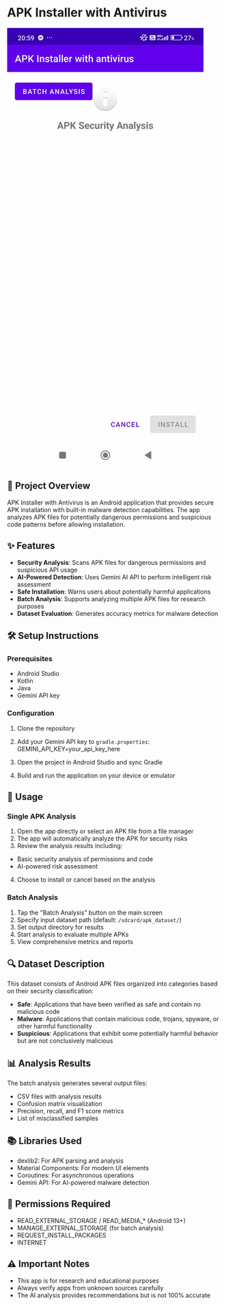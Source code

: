 # APK Installer with Antivirus

![Main Screen](.github/images/main_screen.jpg)

## 📱 Project Overview
APK Installer with Antivirus is an Android application that provides secure APK installation with built-in malware detection capabilities. The app analyzes APK files for potentially dangerous permissions and suspicious code patterns before allowing installation.

## ✨ Features
- **Security Analysis**: Scans APK files for dangerous permissions and suspicious API usage
- **AI-Powered Detection**: Uses Gemini AI API to perform intelligent risk assessment
- **Safe Installation**: Warns users about potentially harmful applications
- **Batch Analysis**: Supports analyzing multiple APK files for research purposes
- **Dataset Evaluation**: Generates accuracy metrics for malware detection

## 🛠️ Setup Instructions

### Prerequisites
- Android Studio 
- Kotlin 
- Java 
- Gemini API key

### Configuration
1. Clone the repository
2. Add your Gemini API key to `gradle.properties`:
GEMINI_API_KEY=your_api_key_here

3. Open the project in Android Studio and sync Gradle

4. Build and run the application on your device or emulator

## 📱 Usage

### Single APK Analysis
1. Open the app directly or select an APK file from a file manager
2. The app will automatically analyze the APK for security risks
3. Review the analysis results including:
- Basic security analysis of permissions and code
- AI-powered risk assessment
4. Choose to install or cancel based on the analysis

### Batch Analysis
1. Tap the "Batch Analysis" button on the main screen
2. Specify input dataset path (default: `/sdcard/apk_dataset/`)
3. Set output directory for results
4. Start analysis to evaluate multiple APKs
5. View comprehensive metrics and reports


## 🔍 Dataset Description

This dataset consists of Android APK files organized into categories based on their security classification:

* **Safe**: Applications that have been verified as safe and contain no malicious code
* **Malware**: Applications that contain malicious code, trojans, spyware, or other harmful functionality
* **Suspicious**: Applications that exhibit some potentially harmful behavior but are not conclusively malicious

## 📊 Analysis Results

The batch analysis generates several output files:
- CSV files with analysis results
- Confusion matrix visualization
- Precision, recall, and F1 score metrics
- List of misclassified samples

## 📚 Libraries Used
- dexlib2: For APK parsing and analysis
- Material Components: For modern UI elements
- Coroutines: For asynchronous operations
- Gemini API: For AI-powered malware detection

## 🔐 Permissions Required
- READ_EXTERNAL_STORAGE / READ_MEDIA_* (Android 13+)
- MANAGE_EXTERNAL_STORAGE (for batch analysis)
- REQUEST_INSTALL_PACKAGES
- INTERNET

## ⚠️ Important Notes
- This app is for research and educational purposes
- Always verify apps from unknown sources carefully
- The AI analysis provides recommendations but is not 100% accurate

